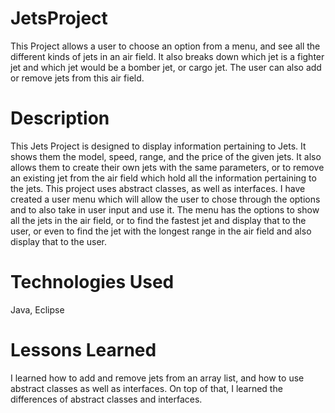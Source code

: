# JetsProject
This Project allows a user to choose an option from a menu, and see all the different kinds of jets in an air field. It also breaks down which jet is a fighter jet and which jet would be a bomber jet, or cargo jet. The user can also add or remove jets from this air field.
# Description
This Jets Project is designed to display information pertaining to Jets. It shows them the model, speed, range, and the price of the given jets. It also allows them to create their own jets with the same parameters, or to remove an existing jet from the air field which hold all the information pertaining to the jets. This project uses abstract classes, as well as interfaces. I have created a user menu which will allow the user to chose through the options and to also take in user input and use it. The menu has the options to show all the jets in the air field, or to find the fastest jet and display that to the user, or even to find the jet with the longest range in the air field and also display that to the user. 
# Technologies Used
Java, Eclipse
# Lessons Learned
I learned how to add and remove jets from an array list, and how to use abstract classes as well as interfaces. On top of that, I learned the differences of abstract classes and interfaces. 